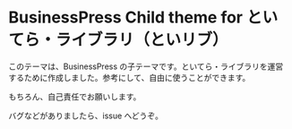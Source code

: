 # BusinessPress Child theme for といてら・ライブラリ（といリブ）

このテーマは、BusinessPress の子テーマです。といてら・ライブラリを運営するために作成しました。参考にして、自由に使うことができます。

もちろん、自己責任でお願いします。

バグなどがありましたら、issue へどうぞ。
